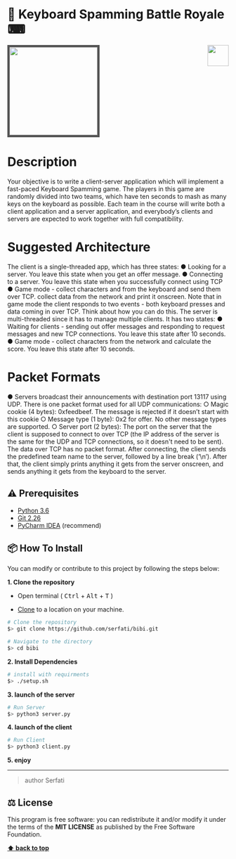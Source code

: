 #   👑 Keyboard Spamming Battle Royale  ⌨ 

<img src="https://in.bgu.ac.il/marketing/graphics/BGU.sig3-he-en-white.png" height="48px" align="right" /> 
<img src="https://steamuserimages-a.akamaihd.net/ugc/911293473580328863/DCB12F76423E5226064ABC302B326C2F527A42DF/" height="200" style=" border: 5px solid #555;"/> 

  

# Description  

Your objective is to write a client-server application which will implement a fast-paced Keyboard
Spamming game. The players in this game are randomly divided into two teams, which have ten
seconds to mash as many keys on the keyboard as possible.
Each team in the course will write both a client application and a server application, and
everybody’s clients and servers are expected to work together with full compatibility.

# Suggested Architecture 

The client is a single-threaded app, which has three states:
● Looking for a server. You leave this state when you get an offer message.
● Connecting to a server. You leave this state when you successfully connect using TCP
● Game mode - collect characters and from the keyboard and send them over TCP. collect
data from the network and print it onscreen.
Note that in game mode the client responds to two events - both keyboard presses and data
coming in over TCP. Think about how you can do this.
The server is multi-threaded since it has to manage multiple clients. It has two states:
● Waiting for clients - sending out offer messages and responding to request messages
and new TCP connections. You leave this state after 10 seconds.
● Game mode - collect characters from the network and calculate the score. You leave this
state after 10 seconds.


# Packet Formats 

● Servers broadcast their announcements with destination port 13117 using UDP. There is
one packet format used for all UDP communications:
○ Magic cookie (4 bytes): 0xfeedbeef. The message is rejected if it doesn’t start
with this cookie
○ Message type (1 byte): 0x2 for offer. No other message types are supported.
○ Server port (2 bytes): The port on the server that the client is supposed to
connect to over TCP (the IP address of the server is the same for the UDP and
TCP connections, so it doesn't need to be sent).
The data over TCP has no packet format. After connecting, the client sends the
predefined team name to the server, followed by a line break (‘\n’). After that, the client
simply prints anything it gets from the server onscreen, and sends anything it gets from
the keyboard to the server.

## ⚠️ Prerequisites  
  
- [Python 3.6](https://www.python.org/download/releases/3.6/)  
- [Git 2.26](https://git-scm.com/downloads/)  
- [PyCharm IDEA](https://www.jetbrains.com/pycharm/) (recommend)  

## 📦 How To Install  
  
You can modify or contribute to this project by following the steps below:  
  
**1. Clone the repository**  
  
- Open terminal ( <kbd>Ctrl</kbd> + <kbd>Alt</kbd> + <kbd>T</kbd> )  
  
- [Clone](https://help.github.com/en/github/creating-cloning-and-archiving-repositories/cloning-a-repository) to a location on your machine.  
 ```bash  
 # Clone the repository 
 $> git clone https://github.com/serfati/bibi.git  

 # Navigate to the directory 
 $> cd bibi
  ``` 

**2. Install Dependencies**  
  
 ```bash  
 # install with requirments
 $> ./setup.sh
 ```  

**3. launch of the server**  
  
 ```bash  
 # Run Server 
 $> python3 server.py
 ```  

 **4. launch of the client**  
  
 ```bash  
 # Run Client 
 $> python3 client.py
 ```  

 **5. enjoy**  

---  

> author Serfati
  
## ⚖️ License  
  
This program is free software: you can redistribute it and/or modify it under the terms of the **MIT LICENSE** as published by the Free Software Foundation.  
  
**[⬆ back to top](#description)**